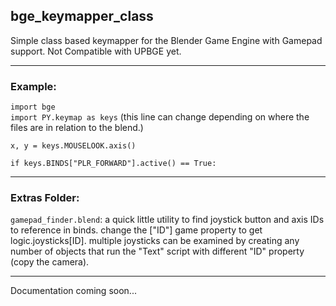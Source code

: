 ## bge_keymapper_class
Simple class based keymapper for the Blender Game Engine with Gamepad support.  Not Compatible with UPBGE yet.

---
### Example:

`import bge`  
`import PY.keymap as keys` (this line can change depending on where the files are in relation to the blend.)  

`x, y = keys.MOUSELOOK.axis()`  

`if keys.BINDS["PLR_FORWARD"].active() == True:`  

---
### Extras Folder:

`gamepad_finder.blend`: a quick little utility to find joystick button and axis IDs to reference in binds.  change the ["ID"] game property to get logic.joysticks[ID].  multiple joysticks can be examined by creating any number of objects that run the "Text" script with different "ID" property (copy the camera).

---
Documentation coming soon...

